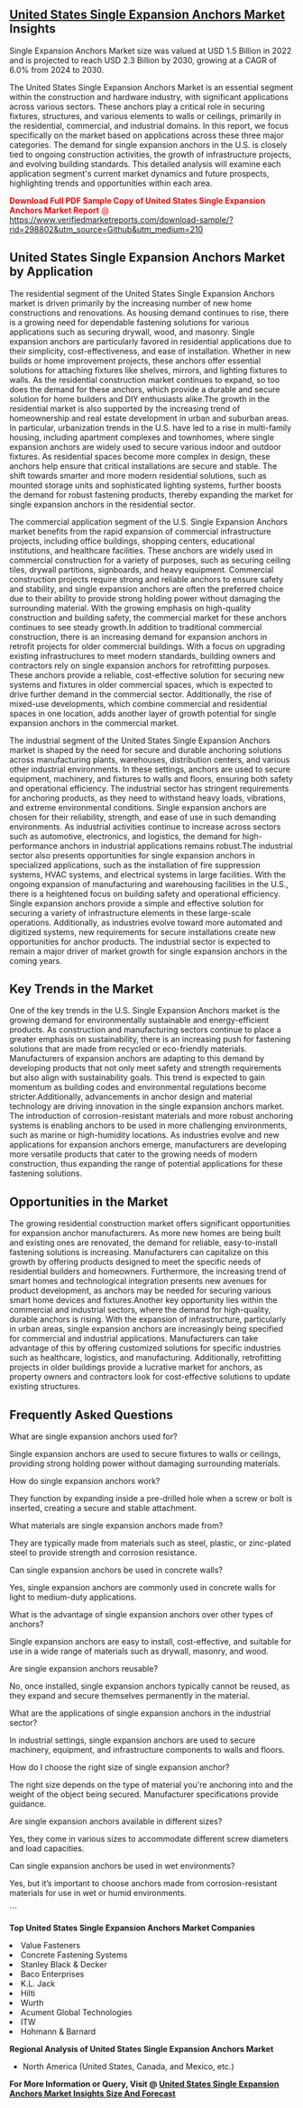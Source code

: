 <h2><a href="https://www.verifiedmarketreports.com/download-sample/?rid=298802&amp;utm_source=Github&amp;utm_medium=210" target="_blank">United States Single Expansion Anchors Market</a> Insights</h2><p>Single Expansion Anchors Market size was valued at USD 1.5 Billion in 2022 and is projected to reach USD 2.3 Billion by 2030, growing at a CAGR of 6.0% from 2024 to 2030.</p><p><p>The United States Single Expansion Anchors Market is an essential segment within the construction and hardware industry, with significant applications across various sectors. These anchors play a critical role in securing fixtures, structures, and various elements to walls or ceilings, primarily in the residential, commercial, and industrial domains. In this report, we focus specifically on the market based on applications across these three major categories. The demand for single expansion anchors in the U.S. is closely tied to ongoing construction activities, the growth of infrastructure projects, and evolving building standards. This detailed analysis will examine each application segment's current market dynamics and future prospects, highlighting trends and opportunities within each area. <p><span class=""><span style="color: #ff0000;"><strong>Download Full PDF Sample Copy of United States Single Expansion Anchors Market Report</strong> @ </span><a href="https://www.verifiedmarketreports.com/download-sample/?rid=298802&amp;utm_source=Github&amp;utm_medium=210" target="_blank">https://www.verifiedmarketreports.com/download-sample/?rid=298802&amp;utm_source=Github&amp;utm_medium=210</a></span></p></p><h2>United States Single Expansion Anchors Market by Application</h2><p>The residential segment of the United States Single Expansion Anchors market is driven primarily by the increasing number of new home constructions and renovations. As housing demand continues to rise, there is a growing need for dependable fastening solutions for various applications such as securing drywall, wood, and masonry. Single expansion anchors are particularly favored in residential applications due to their simplicity, cost-effectiveness, and ease of installation. Whether in new builds or home improvement projects, these anchors offer essential solutions for attaching fixtures like shelves, mirrors, and lighting fixtures to walls. As the residential construction market continues to expand, so too does the demand for these anchors, which provide a durable and secure solution for home builders and DIY enthusiasts alike.The growth in the residential market is also supported by the increasing trend of homeownership and real estate development in urban and suburban areas. In particular, urbanization trends in the U.S. have led to a rise in multi-family housing, including apartment complexes and townhomes, where single expansion anchors are widely used to secure various indoor and outdoor fixtures. As residential spaces become more complex in design, these anchors help ensure that critical installations are secure and stable. The shift towards smarter and more modern residential solutions, such as mounted storage units and sophisticated lighting systems, further boosts the demand for robust fastening products, thereby expanding the market for single expansion anchors in the residential sector.<p>The commercial application segment of the U.S. Single Expansion Anchors market benefits from the rapid expansion of commercial infrastructure projects, including office buildings, shopping centers, educational institutions, and healthcare facilities. These anchors are widely used in commercial construction for a variety of purposes, such as securing ceiling tiles, drywall partitions, signboards, and heavy equipment. Commercial construction projects require strong and reliable anchors to ensure safety and stability, and single expansion anchors are often the preferred choice due to their ability to provide strong holding power without damaging the surrounding material. With the growing emphasis on high-quality construction and building safety, the commercial market for these anchors continues to see steady growth.In addition to traditional commercial construction, there is an increasing demand for expansion anchors in retrofit projects for older commercial buildings. With a focus on upgrading existing infrastructures to meet modern standards, building owners and contractors rely on single expansion anchors for retrofitting purposes. These anchors provide a reliable, cost-effective solution for securing new systems and fixtures in older commercial spaces, which is expected to drive further demand in the commercial sector. Additionally, the rise of mixed-use developments, which combine commercial and residential spaces in one location, adds another layer of growth potential for single expansion anchors in the commercial market.<p>The industrial segment of the United States Single Expansion Anchors market is shaped by the need for secure and durable anchoring solutions across manufacturing plants, warehouses, distribution centers, and various other industrial environments. In these settings, anchors are used to secure equipment, machinery, and fixtures to walls and floors, ensuring both safety and operational efficiency. The industrial sector has stringent requirements for anchoring products, as they need to withstand heavy loads, vibrations, and extreme environmental conditions. Single expansion anchors are chosen for their reliability, strength, and ease of use in such demanding environments. As industrial activities continue to increase across sectors such as automotive, electronics, and logistics, the demand for high-performance anchors in industrial applications remains robust.The industrial sector also presents opportunities for single expansion anchors in specialized applications, such as the installation of fire suppression systems, HVAC systems, and electrical systems in large facilities. With the ongoing expansion of manufacturing and warehousing facilities in the U.S., there is a heightened focus on building safety and operational efficiency. Single expansion anchors provide a simple and effective solution for securing a variety of infrastructure elements in these large-scale operations. Additionally, as industries evolve toward more automated and digitized systems, new requirements for secure installations create new opportunities for anchor products. The industrial sector is expected to remain a major driver of market growth for single expansion anchors in the coming years.<h2>Key Trends in the Market</h2><p>One of the key trends in the U.S. Single Expansion Anchors market is the growing demand for environmentally sustainable and energy-efficient products. As construction and manufacturing sectors continue to place a greater emphasis on sustainability, there is an increasing push for fastening solutions that are made from recycled or eco-friendly materials. Manufacturers of expansion anchors are adapting to this demand by developing products that not only meet safety and strength requirements but also align with sustainability goals. This trend is expected to gain momentum as building codes and environmental regulations become stricter.Additionally, advancements in anchor design and material technology are driving innovation in the single expansion anchors market. The introduction of corrosion-resistant materials and more robust anchoring systems is enabling anchors to be used in more challenging environments, such as marine or high-humidity locations. As industries evolve and new applications for expansion anchors emerge, manufacturers are developing more versatile products that cater to the growing needs of modern construction, thus expanding the range of potential applications for these fastening solutions.</p><h2>Opportunities in the Market</h2><p>The growing residential construction market offers significant opportunities for expansion anchor manufacturers. As more new homes are being built and existing ones are renovated, the demand for reliable, easy-to-install fastening solutions is increasing. Manufacturers can capitalize on this growth by offering products designed to meet the specific needs of residential builders and homeowners. Furthermore, the increasing trend of smart homes and technological integration presents new avenues for product development, as anchors may be needed for securing various smart home devices and fixtures.Another key opportunity lies within the commercial and industrial sectors, where the demand for high-quality, durable anchors is rising. With the expansion of infrastructure, particularly in urban areas, single expansion anchors are increasingly being specified for commercial and industrial applications. Manufacturers can take advantage of this by offering customized solutions for specific industries such as healthcare, logistics, and manufacturing. Additionally, retrofitting projects in older buildings provide a lucrative market for anchors, as property owners and contractors look for cost-effective solutions to update existing structures.</p><h2>Frequently Asked Questions</h2><p>What are single expansion anchors used for?</p><p>Single expansion anchors are used to secure fixtures to walls or ceilings, providing strong holding power without damaging surrounding materials.</p><p>How do single expansion anchors work?</p><p>They function by expanding inside a pre-drilled hole when a screw or bolt is inserted, creating a secure and stable attachment.</p><p>What materials are single expansion anchors made from?</p><p>They are typically made from materials such as steel, plastic, or zinc-plated steel to provide strength and corrosion resistance.</p><p>Can single expansion anchors be used in concrete walls?</p><p>Yes, single expansion anchors are commonly used in concrete walls for light to medium-duty applications.</p><p>What is the advantage of single expansion anchors over other types of anchors?</p><p>Single expansion anchors are easy to install, cost-effective, and suitable for use in a wide range of materials such as drywall, masonry, and wood.</p><p>Are single expansion anchors reusable?</p><p>No, once installed, single expansion anchors typically cannot be reused, as they expand and secure themselves permanently in the material.</p><p>What are the applications of single expansion anchors in the industrial sector?</p><p>In industrial settings, single expansion anchors are used to secure machinery, equipment, and infrastructure components to walls and floors.</p><p>How do I choose the right size of single expansion anchor?</p><p>The right size depends on the type of material you're anchoring into and the weight of the object being secured. Manufacturer specifications provide guidance.</p><p>Are single expansion anchors available in different sizes?</p><p>Yes, they come in various sizes to accommodate different screw diameters and load capacities.</p><p>Can single expansion anchors be used in wet environments?</p><p>Yes, but it’s important to choose anchors made from corrosion-resistant materials for use in wet or humid environments.</p>```</p><p><strong>Top United States Single Expansion Anchors Market Companies</strong></p><div data-test-id=""><p><li>Value Fasteners</li><li> Concrete Fastening Systems</li><li> Stanley Black & Decker</li><li> Baco Enterprises</li><li> K.L. Jack</li><li> Hilti</li><li> Wurth</li><li> Acument Global Technologies</li><li> ITW</li><li> Hohmann & Barnard</li></p><div><strong>Regional Analysis of&nbsp;United States Single Expansion Anchors Market</strong></div><ul><li dir="ltr"><p dir="ltr">North America&nbsp;(United States, Canada, and Mexico, etc.)</p></li></ul><p><strong>For More Information or Query, Visit @&nbsp;</strong><strong><a href="https://www.verifiedmarketreports.com/product/single-expansion-anchors-market/?utm_source=Github&amp;utm_medium=210" target="_blank">United States Single Expansion Anchors Market Insights Size And Forecast</a></strong></p></div>

